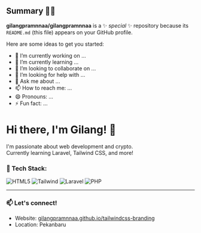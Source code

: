 ## Summary 🧑‍💻


**gilangpramnnaa/gilangpramnnaa** is a ✨ _special_ ✨ repository because its `README.md` (this file) appears on your GitHub profile.

Here are some ideas to get you started:

- 🔭 I’m currently working on ...
- 🌱 I’m currently learning ...
- 👯 I’m looking to collaborate on ...
- 🤔 I’m looking for help with ...
- 💬 Ask me about ...
- 📫 How to reach me: ...
- 😄 Pronouns: ...
- ⚡ Fun fact: ...
# Hi there, I'm Gilang! 👋

I'm passionate about web development and crypto.  
Currently learning Laravel, Tailwind CSS, and more!

### 🔧 Tech Stack:
![HTML5](https://img.shields.io/badge/-HTML5-E34F26?style=flat&logo=html5&logoColor=white)
![Tailwind](https://img.shields.io/badge/-TailwindCSS-38B2AC?style=flat&logo=tailwind-css&logoColor=white)
![Laravel](https://img.shields.io/badge/-Laravel-FF2D20?style=flat&logo=laravel&logoColor=white)
![PHP](https://img.shields.io/badge/-PHP-777BB4?style=flat&logo=php&logoColor=white)

---

### 📫 Let's connect!
- Website: [gilangpramnnaa.github.io/tailwindcss-branding](https://gilangpramnnaa.github.io/tailwindcss-branding)
- Location: Pekanbaru
